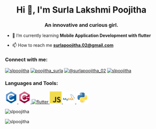 <h1 align="center">Hi 👋, I'm Surla Lakshmi Poojitha</h1>
<h3 align="center">An innovative and curious girl.</h3>

- 🌱 I’m currently learning **Mobile Application Development with flutter**

- 📫 How to reach me **surlapoojitha.02@gmail.com**

<h3 align="left">Connect with me:</h3>
<p align="left">
<a href="https://linkedin.com/in/slpoojitha" target="blank"><img align="center" src="https://raw.githubusercontent.com/rahuldkjain/github-profile-readme-generator/master/src/images/icons/Social/linked-in-alt.svg" alt="slpoojitha" height="30" width="40" /></a>
<a href="https://instagram.com/poojitha_surla" target="blank"><img align="center" src="https://raw.githubusercontent.com/rahuldkjain/github-profile-readme-generator/master/src/images/icons/Social/instagram.svg" alt="poojitha_surla" height="30" width="40" /></a>
<a href="https://www.hackerrank.com/@surlapoojitha_02" target="blank"><img align="center" src="https://raw.githubusercontent.com/rahuldkjain/github-profile-readme-generator/master/src/images/icons/Social/hackerrank.svg" alt="@surlapoojitha_02" height="30" width="40" /></a>
<a href="https://www.leetcode.com/slpoojitha" target="blank"><img align="center" src="https://raw.githubusercontent.com/rahuldkjain/github-profile-readme-generator/master/src/images/icons/Social/leet-code.svg" alt="slpoojitha" height="30" width="40" /></a>
</p>

<h3 align="left">Languages and Tools:</h3>
<p align="left"> <a href="https://www.cprogramming.com/" target="_blank"> <img src="https://raw.githubusercontent.com/devicons/devicon/master/icons/c/c-original.svg" alt="c" width="40" height="40"/> </a> <a href="https://www.w3schools.com/cpp/" target="_blank"> <img src="https://raw.githubusercontent.com/devicons/devicon/master/icons/cplusplus/cplusplus-original.svg" alt="cplusplus" width="40" height="40"/> </a> <a href="https://flutter.dev" target="_blank"> <img src="https://www.vectorlogo.zone/logos/flutterio/flutterio-icon.svg" alt="flutter" width="40" height="40"/> </a> <a href="https://developer.mozilla.org/en-US/docs/Web/JavaScript" target="_blank"> <img src="https://raw.githubusercontent.com/devicons/devicon/master/icons/javascript/javascript-original.svg" alt="javascript" width="40" height="40"/> </a> <a href="https://www.mysql.com/" target="_blank"> <img src="https://raw.githubusercontent.com/devicons/devicon/master/icons/mysql/mysql-original-wordmark.svg" alt="mysql" width="40" height="40"/> </a> <a href="https://www.python.org" target="_blank"> <img src="https://raw.githubusercontent.com/devicons/devicon/master/icons/python/python-original.svg" alt="python" width="40" height="40"/> </a> </p>

<p><img align="center" src="https://github-readme-stats.vercel.app/api/top-langs?username=slpoojitha&show_icons=true&locale=en&layout=compact" alt="slpoojitha" /></p>

<p><img align="center" src="https://github-readme-streak-stats.herokuapp.com/?user=slpoojitha&" alt="slpoojitha" /></p>
